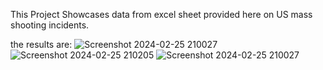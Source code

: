 This Project Showcases data from excel sheet provided here on US mass shooting incidents.

the results are:
![Screenshot 2024-02-25 210027](https://github.com/mmislam1/Data-Visualization-and-analysis/assets/36233551/577a850a-c440-40b3-b67c-0f087067dd7e)
![Screenshot 2024-02-25 210205](https://github.com/mmislam1/Data-Visualization-and-analysis/assets/36233551/8232f3b4-e303-4c6c-a610-3812aa6b4e57)
![Screenshot 2024-02-25 210027](https://github.com/mmislam1/Data-Visualization-and-analysis/assets/36233551/1001a814-7071-471c-b18d-c7f2595f3f83)

